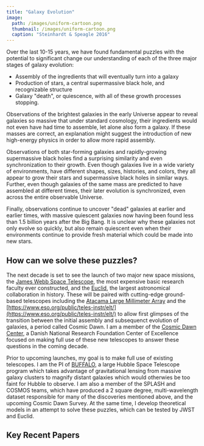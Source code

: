 ```yaml
---
title: "Galaxy Evolution"
image: 
  path: /images/uniform-cartoon.png
  thumbnail: /images/uniform-cartoon.png
  caption: "Steinhardt & Speagle 2016"
---
```


Over the last 10-15 years, we have found fundamental puzzles with the potential to significant change our understanding of each of the three major stages of galaxy evolution:

* Assembly of the ingredients that will eventually turn into a galaxy
* Production of stars, a central supermassive black hole, and recognizable structure
* Galaxy "death", or quiescence, with all of these growth processes stopping.

Observations of the brightest galaxies in the early Universe appear to reveal galaxies so massive that under standard cosmology, their ingredients would not even have had time to assemble, let alone also form a galaxy.  If these masses are correct, an explanation might suggest the introduction of new high-energy physics in order to allow more rapid assembly.

Observations of both star-forming galaxies and rapidly-growing supermassive black holes find a surprising similarity and even synchronization to their growth.  Even though galaxies live in a wide variety of environments, have different shapes, sizes, histories, and colors, they all appear to grow their stars and supermassive black holes in similar ways.  Further, even though galaxies of the same mass are predicted to have assembled at different times, their later evolution is synchronized, even across the entire observable Universe.

Finally, observations continue to uncover "dead" galaxies at earlier and earlier times, with massive quiescent galaxies now having been found less than 1.5 billion years after the Big Bang.  It is unclear why these galaxies not only evolve so quickly, but also remain quiescent even when their environments continue to provide fresh material which could be made into new stars.

## How can we solve these puzzles?

The next decade is set to see the launch of two major new space missions, the [James Webb Space Telescope](https://www.jwst.nasa.gov/), the most expensive basic research faculty ever constructed, and the [Euclid](https://sci.esa.int/web/euclid/), the largest astronomical collaboration in history.  These will be paired with cutting-edge ground-based telescopes including the [Atacama Large Millimeter Array](https://www.almaobservatory.org/en/home/) and the [https://www.eso.org/public/teles-instr/elt/](https://www.eso.org/public/teles-instr/elt/) to allow first glimpses of the transition between the initial assembly and subsequenct evolution of galaxies, a period called Cosmic Dawn.  I am a member of the [Cosmic Dawn Center](https://dawn.nbi.ku.dk/), a Danish National Research Foundation Center of Excellence focused on making full use of these new telescopes to answer these questions in the coming decade.

Prior to upcoming launches, my goal is to make full use of existing telescopes.  I am the PI of [BUFFALO](https://buffalo.ipac.caltech.edu/), a large Hubble Space Telescope program which takes advantage of gravitational lensing from massive galaxy clusters to magnify distant galaxies which would otherwies be too faint for Hubble to observe.  I am also a member of the SPLASH and COSMOS teams, which have produced a 2 square degree, multi-wavelength dataset responsible for many of the discoveries mentioned above, and the upcoming Cosmic Dawn Survey.  At the same time, I develop theoretical models in an attempt to solve these puzzles, which can be tested by JWST and Euclid.

## Key Recent Papers


